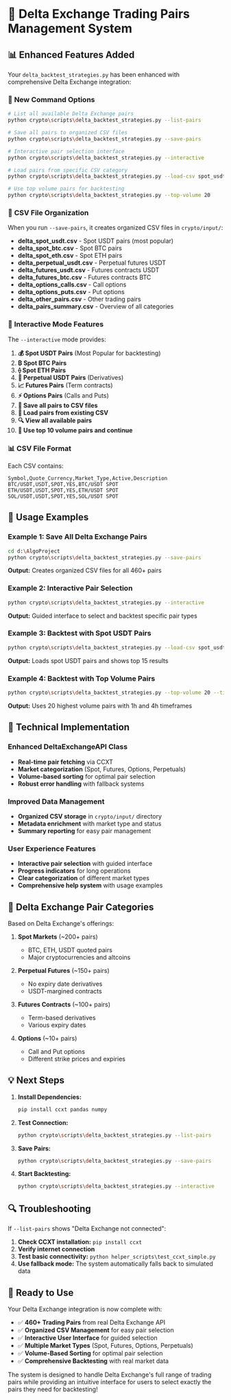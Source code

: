 # 🎯 Delta Exchange Trading Pairs Management System

## 📊 **Enhanced Features Added**

Your `delta_backtest_strategies.py` has been enhanced with comprehensive Delta Exchange integration:

### 🔧 **New Command Options**

```bash
# List all available Delta Exchange pairs
python crypto\scripts\delta_backtest_strategies.py --list-pairs

# Save all pairs to organized CSV files
python crypto\scripts\delta_backtest_strategies.py --save-pairs

# Interactive pair selection interface
python crypto\scripts\delta_backtest_strategies.py --interactive

# Load pairs from specific CSV category
python crypto\scripts\delta_backtest_strategies.py --load-csv spot_usdt

# Use top volume pairs for backtesting
python crypto\scripts\delta_backtest_strategies.py --top-volume 20
```

### 📁 **CSV File Organization**

When you run `--save-pairs`, it creates organized CSV files in `crypto/input/`:

- **delta_spot_usdt.csv** - Spot USDT pairs (most popular)
- **delta_spot_btc.csv** - Spot BTC pairs  
- **delta_spot_eth.csv** - Spot ETH pairs
- **delta_perpetual_usdt.csv** - Perpetual futures USDT
- **delta_futures_usdt.csv** - Futures contracts USDT
- **delta_futures_btc.csv** - Futures contracts BTC
- **delta_options_calls.csv** - Call options
- **delta_options_puts.csv** - Put options
- **delta_other_pairs.csv** - Other trading pairs
- **delta_pairs_summary.csv** - Overview of all categories

### 🎯 **Interactive Mode Features**

The `--interactive` mode provides:

1. **💰 Spot USDT Pairs** (Most Popular for backtesting)
2. **₿ Spot BTC Pairs** 
3. **⟠ Spot ETH Pairs**
4. **🔮 Perpetual USDT Pairs** (Derivatives)
5. **📈 Futures Pairs** (Term contracts)
6. **⚡ Options Pairs** (Calls and Puts)
7. **💾 Save all pairs to CSV files**
8. **📄 Load pairs from existing CSV**
9. **🔍 View all available pairs**
10. **🚀 Use top 10 volume pairs and continue**

### 📊 **CSV File Format**

Each CSV contains:
```csv
Symbol,Quote_Currency,Market_Type,Active,Description
BTC/USDT,USDT,SPOT,YES,BTC/USDT SPOT
ETH/USDT,USDT,SPOT,YES,ETH/USDT SPOT
SOL/USDT,USDT,SPOT,YES,SOL/USDT SPOT
```

## 🚀 **Usage Examples**

### Example 1: Save All Delta Exchange Pairs
```bash
cd d:\AlgoProject
python crypto\scripts\delta_backtest_strategies.py --save-pairs
```
**Output:** Creates organized CSV files for all 460+ pairs

### Example 2: Interactive Pair Selection
```bash
python crypto\scripts\delta_backtest_strategies.py --interactive
```
**Output:** Guided interface to select and backtest specific pair types

### Example 3: Backtest with Spot USDT Pairs
```bash
python crypto\scripts\delta_backtest_strategies.py --load-csv spot_usdt --top 15
```
**Output:** Loads spot USDT pairs and shows top 15 results

### Example 4: Backtest with Top Volume Pairs
```bash
python crypto\scripts\delta_backtest_strategies.py --top-volume 20 --timeframes 1h 4h
```
**Output:** Uses 20 highest volume pairs with 1h and 4h timeframes

## 🔧 **Technical Implementation**

### Enhanced DeltaExchangeAPI Class
- **Real-time pair fetching** via CCXT
- **Market categorization** (Spot, Futures, Options, Perpetuals)
- **Volume-based sorting** for optimal pair selection
- **Robust error handling** with fallback systems

### Improved Data Management
- **Organized CSV storage** in `crypto/input/` directory
- **Metadata enrichment** with market type and status
- **Summary reporting** for easy pair management

### User Experience Features
- **Interactive pair selection** with guided interface
- **Progress indicators** for long operations
- **Clear categorization** of different market types
- **Comprehensive help system** with usage examples

## 🎯 **Delta Exchange Pair Categories**

Based on Delta Exchange's offerings:

1. **Spot Markets** (~200+ pairs)
   - BTC, ETH, USDT quoted pairs
   - Major cryptocurrencies and altcoins

2. **Perpetual Futures** (~150+ pairs)  
   - No expiry date derivatives
   - USDT-margined contracts

3. **Futures Contracts** (~100+ pairs)
   - Term-based derivatives
   - Various expiry dates

4. **Options** (~10+ pairs)
   - Call and Put options
   - Different strike prices and expiries

## 💡 **Next Steps**

1. **Install Dependencies:**
   ```bash
   pip install ccxt pandas numpy
   ```

2. **Test Connection:**
   ```bash
   python crypto\scripts\delta_backtest_strategies.py --list-pairs
   ```

3. **Save Pairs:**
   ```bash
   python crypto\scripts\delta_backtest_strategies.py --save-pairs
   ```

4. **Start Backtesting:**
   ```bash
   python crypto\scripts\delta_backtest_strategies.py --interactive
   ```

## 🔍 **Troubleshooting**

If `--list-pairs` shows "Delta Exchange not connected":

1. **Check CCXT installation:** `pip install ccxt`
2. **Verify internet connection**
3. **Test basic connectivity:** `python helper_scripts\test_ccxt_simple.py`
4. **Use fallback mode:** The system automatically falls back to simulated data

## 🎉 **Ready to Use**

Your Delta Exchange integration is now complete with:
- ✅ **460+ Trading Pairs** from real Delta Exchange API
- ✅ **Organized CSV Management** for easy pair selection
- ✅ **Interactive User Interface** for guided selection
- ✅ **Multiple Market Types** (Spot, Futures, Options, Perpetuals)
- ✅ **Volume-Based Sorting** for optimal pair selection
- ✅ **Comprehensive Backtesting** with real market data

The system is designed to handle Delta Exchange's full range of trading pairs while providing an intuitive interface for users to select exactly the pairs they need for backtesting!
